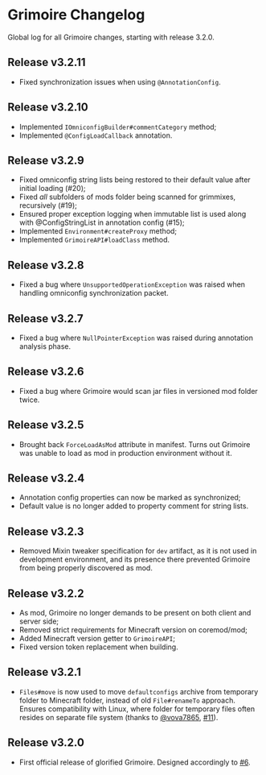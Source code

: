 # Grimoire Changelog
Global log for all Grimoire changes, starting with release 3.2.0.


## Release v3.2.11

- Fixed synchronization issues when using `@AnnotationConfig`.


## Release v3.2.10

- Implemented `IOmniconfigBuilder#commentCategory` method;
- Implemented `@ConfigLoadCallback` annotation.


## Release v3.2.9

- Fixed omniconfig string lists being restored to their default value after initial loading (#20);
- Fixed *all* subfolders of mods folder being scanned for grimmixes, recursively (#19);
- Ensured proper exception logging when immutable list is used along with @ConfigStringList in annotation config (#15);
- Implemented `Environment#createProxy` method;
- Implemented `GrimoireAPI#loadClass` method.


## Release v3.2.8

- Fixed a bug where `UnsupportedOperationException` was raised when handling omniconfig synchronization packet.


## Release v3.2.7

- Fixed a bug where `NullPointerException` was raised during annotation analysis phase.


## Release v3.2.6

- Fixed a bug where Grimoire would scan jar files in versioned mod folder twice. 


## Release v3.2.5

- Brought back `ForceLoadAsMod` attribute in manifest. Turns out Grimoire was unable to load as mod in production environment without it.

## Release v3.2.4

- Annotation config properties can now be marked as synchronized;
- Default value is no longer added to property comment for string lists.

## Release v3.2.3

- Removed Mixin tweaker specification for `dev` artifact, as it is not used in development environment, and its presence there prevented Grimoire from being properly discovered as mod.

## Release v3.2.2

- As mod, Grimoire no longer demands to be present on both client and server side;
- Removed strict requirements for Minecraft version on coremod/mod;
- Added Minecraft version getter to `GrimoireAPI`;
- Fixed version token replacement when building.

## Release v3.2.1

- `Files#move` is now used to move `defaultconfigs` archive from temporary folder to Minecraft folder, instead of old `File#renameTo` approach. Ensures compatibility with Linux, where folder for temporary files often resides on separate file system (thanks to [@vova7865](https://github.com/vova7865), [#11](https://github.com/CrucibleMC/Grimoire/pull/11)).

## Release v3.2.0

- First official release of glorified Grimoire. Designed accordingly to [#6](https://github.com/CrucibleMC/Grimoire/issues/6).